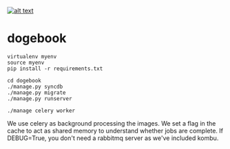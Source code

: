 [![alt text](https://raw.github.com/systemizer/dogebook/master/dogebook/dogebook_web/static/imgs/cover-image.png "dogebomb")](https://dogebook.me)

dogebook
========


```
virtualenv myenv
source myenv
pip install -r requirements.txt

cd dogebook
./manage.py syncdb
./manage.py migrate
./manage.py runserver

./manage celery worker
```

We use celery as background processing the images.
We set a flag in the cache to act as shared memory to understand whether jobs are complete.
If DEBUG=True, you don't need a rabbitmq server as we've included kombu.
